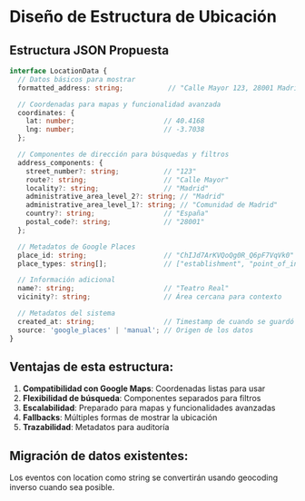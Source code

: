# Diseño de Estructura de Ubicación

## Estructura JSON Propuesta

```typescript
interface LocationData {
  // Datos básicos para mostrar
  formatted_address: string;           // "Calle Mayor 123, 28001 Madrid, España"

  // Coordenadas para mapas y funcionalidad avanzada
  coordinates: {
    lat: number;                      // 40.4168
    lng: number;                      // -3.7038
  };

  // Componentes de dirección para búsquedas y filtros
  address_components: {
    street_number?: string;           // "123"
    route?: string;                   // "Calle Mayor"
    locality?: string;                // "Madrid"
    administrative_area_level_2?: string; // "Madrid"
    administrative_area_level_1?: string; // "Comunidad de Madrid"
    country?: string;                 // "España"
    postal_code?: string;             // "28001"
  };

  // Metadatos de Google Places
  place_id: string;                   // "ChIJd7ArKVQoQg0R_Q6pF7VqVk0"
  place_types: string[];              // ["establishment", "point_of_interest"]

  // Información adicional
  name?: string;                      // "Teatro Real"
  vicinity?: string;                  // Área cercana para contexto

  // Metadatos del sistema
  created_at: string;                 // Timestamp de cuando se guardó
  source: 'google_places' | 'manual'; // Origen de los datos
}
```

## Ventajas de esta estructura:

1. **Compatibilidad con Google Maps**: Coordenadas listas para usar
2. **Flexibilidad de búsqueda**: Componentes separados para filtros
3. **Escalabilidad**: Preparado para mapas y funcionalidades avanzadas
4. **Fallbacks**: Múltiples formas de mostrar la ubicación
5. **Trazabilidad**: Metadatos para auditoría

## Migración de datos existentes:

Los eventos con location como string se convertirán usando geocoding inverso cuando sea posible.